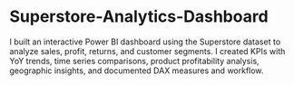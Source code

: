 # Superstore-Analytics-Dashboard
I built an interactive Power BI dashboard using the Superstore dataset to analyze sales, profit, returns, and customer segments. I created KPIs with YoY trends, time series comparisons, product profitability analysis, geographic insights, and documented DAX measures and workflow.
